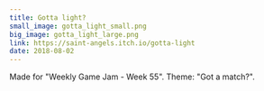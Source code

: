 ```yaml
---
title: Gotta light?
small_image: gotta_light_small.png
big_image: gotta_light_large.png
link: https://saint-angels.itch.io/gotta-light
date: 2018-08-02
---
```

Made for "Weekly Game Jam - Week 55".
Theme: "Got a match?".